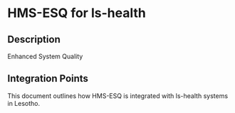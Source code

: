 # HMS-ESQ for ls-health

## Description

Enhanced System Quality

## Integration Points

This document outlines how HMS-ESQ is integrated with ls-health systems in Lesotho.
